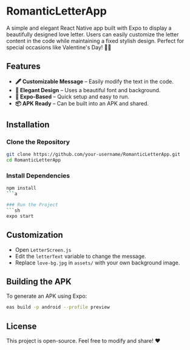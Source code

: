 # RomanticLetterApp

A simple and elegant React Native app built with Expo to display a beautifully designed love letter. Users can easily customize the letter content in the code while maintaining a fixed stylish design. Perfect for special occasions like Valentine's Day! 💌✨

## Features
- **🖋 Customizable Message** – Easily modify the text in the code.
- **🎨 Elegant Design** – Uses a beautiful font and background.
- **📱 Expo-Based** – Quick setup and easy to run.
- **📦 APK Ready** – Can be built into an APK and shared.

## Installation
### Clone the Repository
```sh
git clone https://github.com/your-username/RomanticLetterApp.git
cd RomanticLetterApp
```

### Install Dependencies
```sh
npm install
```a

### Run the Project
```sh
expo start
```

## Customization
- Open `LetterScreen.js`
- Edit the `letterText` variable to change the message.
- Replace `love-bg.jpg` in `assets/` with your own background image.

## Building the APK
To generate an APK using Expo:
```sh
eas build -p android --profile preview
```

## License
This project is open-source. Feel free to modify and share! ❤️

